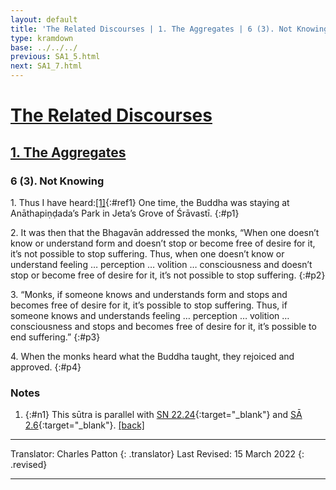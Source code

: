 ```yaml
---
layout: default
title: 'The Related Discourses | 1. The Aggregates | 6 (3). Not Knowing'
type: kramdown
base: ../../../
previous: SA1_5.html
next: SA1_7.html
---
```


# [The Related Discourses](../index.html)
## [1. The Aggregates](index.html)
### 6 (3). Not Knowing

1\. Thus I have heard:[\[1\]](#n1){:#ref1} One time, the Buddha was staying at Anāthapiṇḍada’s Park in Jeta’s Grove of Śrāvastī.
{:#p1}

2\. It was then that the Bhagavān addressed the monks, “When one doesn’t know or understand form and doesn’t stop or become free of desire for it, it’s not possible to stop suffering. Thus, when one doesn’t know or understand feeling … perception … volition … consciousness and doesn’t stop or become free of desire for it, it’s not possible to stop suffering.
{:#p2}

3\. “Monks, if someone knows and understands form and stops and becomes free of desire for it, it’s possible to stop suffering. Thus, if someone knows and understands feeling … perception … volition … consciousness and stops and becomes free of desire for it, it’s possible to end suffering.”
{:#p3}

4\. When the monks heard what the Buddha taught, they rejoiced and approved.
{:#p4}

### Notes
1. {:#n1} This sūtra is parallel with [SN 22.24](https://suttacentral.net/sn22.24){:target="_blank"} and [SĀ 2.6](../02/sa2_6.html){:target="_blank"}. [\[back\]](#ref1)

---

Translator: Charles Patton
{: .translator}
Last Revised: 15 March 2022
{: .revised}

---